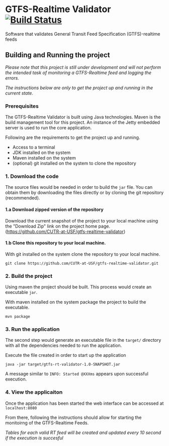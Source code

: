 # GTFS-Realtime Validator [![Build Status](https://travis-ci.org/CUTR-at-USF/gtfs-realtime-validator.svg?branch=master)](https://travis-ci.org/CUTR-at-USF/gtfs-realtime-validator)
Software that validates General Transit Feed Specification (GTFS)-realtime feeds

## Building and Running the project 
*Please note that this project is still under development and will not perform the intended task of 
monitoring a GTFS-Realtime feed and logging the errors.*

*The instructions below are only to get the project up 
and running in the current state.*

### Prerequisites 

The GTFS-Realtime Validator is built using Java technologies. Maven is the build management tool for this project.
An instance of the Jetty embedded server is used to run the core application.

Following are the requirements to get the project up and running. 

* Access to a terminal 
* JDK installed on the system 
* Maven installed on the system 
* (optional) git installed on the system to clone the repository

### 1. Download the code 

The source files would be needed in order to build the `jar` file. You can obtain them by downloading the files directly
or by cloning the git repository (recommended). 

#### 1.a Download zipped version of the repository

Download the current snapshot of the project to your local machine using the "Download Zip" link on the project home page. 
(https://github.com/CUTR-at-USF/gtfs-realtime-validator)


#### 1.b Clone this repository to your local machine.

With git installed on the system clone the repository to your local machine. 

`git clone https://github.com/CUTR-at-USF/gtfs-realtime-validator.git`

### 2. Build the project 

Using maven the project should be built. This process would create an executable `jar`.

With maven installed on the system package the project to build the executable. 

`mvn package`

### 3. Run the application

The second step would generate an executable file in the `target/` directory with all the dependencies needed to run 
the application. 

Execute the file created in order to start up the application 

`java -jar target/gtfs-rt-validator-1.0-SNAPSHOT.jar`

A message similar to `INFO: Started @XXXms` appears upon successful execution. 

### 4. View the applicaiton 

Once the application has been started the web interface can be accessed at `localhost:8080`

From there, following the instructions should allow for starting the monitoirng of the GTFS-Realtime Feeds.

*Tables for each valid RT feed will be created and updated every 10 second if the execution is succesful*
